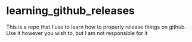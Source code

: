 # learning_github_releases
This is a repo that I use to learn how to properly release things on github.
Use it however you wish to, but I am not responsible for it
